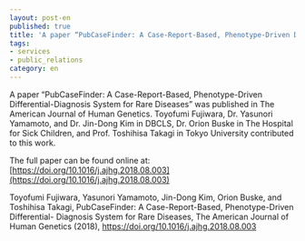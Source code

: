 ```yaml
---
layout: post-en
published: true
title: 'A paper “PubCaseFinder: A Case-Report-Based, Phenotype-Driven Differential-Diagnosis System for Rare Diseases” was published in The American Journal of Human Genetics.'
tags:
- services
- public_relations
category: en
---
```

A paper “PubCaseFinder: A Case-Report-Based, Phenotype-Driven Differential-Diagnosis System for Rare Diseases” was published in The American Journal of Human Genetics.
Toyofumi Fujiwara, Dr. Yasunori Yamamoto, and Dr. Jin-Dong Kim in DBCLS, Dr. Orion Buske in The Hospital for Sick Children, and Prof. Toshihisa Takagi in Tokyo University contributed to this work.

The full paper can be found online at:
[https://doi.org/10.1016/j.ajhg.2018.08.003](https://doi.org/10.1016/j.ajhg.2018.08.003)

Toyofumi Fujiwara, Yasunori Yamamoto, Jin-Dong Kim, Orion Buske, and Toshihisa Takagi, PubCaseFinder: A Case-Report-Based, Phenotype-Driven Differential- Diagnosis System for Rare Diseases, The American Journal of Human Genetics (2018), https://doi.org/10.1016/j.ajhg.2018.08.003
